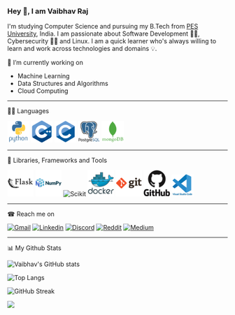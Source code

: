### Hey 👋, I am Vaibhav Raj

I'm studying Computer Science and pursuing my B.Tech from [PES University](https://pes.edu/), India. I am passionate about Software Development 👨‍💻, Cybersecurity 🐱‍💻 and Linux. I am a quick learner who's always willing to learn and work across technologies and domains 💡.

🌱 I’m currently working on
  - Machine Learning
  - Data Structures and Algorithms
  - Cloud Computing
---
👨‍💻 Languages

<img src="https://github.com/devicons/devicon/blob/master/icons/python/python-original-wordmark.svg" alt="Python" width="50" height="50"/> <img src="https://github.com/devicons/devicon/blob/master/icons/cplusplus/cplusplus-original.svg" alt="C++" width="50" height="50"/> <img src="https://github.com/devicons/devicon/blob/master/icons/c/c-original.svg" alt="C" width="50" height="50"/> <img src="https://github.com/devicons/devicon/blob/master/icons/postgresql/postgresql-original-wordmark.svg" alt="PostgreSQL" width="50" height="50"/> <img src="https://github.com/devicons/devicon/blob/master/icons/mongodb/mongodb-plain-wordmark.svg" alt="MongoDB" width="50" height="50"/>

---
🧰 Libraries, Frameworks and Tools

<img src="https://github.com/devicons/devicon/blob/master/icons/flask/flask-original-wordmark.svg" alt="Flask" width="60" height="60"/> <img src="https://github.com/devicons/devicon/blob/master/icons/numpy/numpy-original-wordmark.svg" alt="Numpy" width="60" height="60"/> <img src="https://upload.wikimedia.org/wikipedia/commons/0/05/Scikit_learn_logo_small.svg" alt="Scikit" width="60" height="60"/> <img src="https://github.com/devicons/devicon/blob/master/icons/docker/docker-original-wordmark.svg" alt="Docker" width="60" height="60"/> <img src="https://github.com/devicons/devicon/blob/master/icons/git/git-original-wordmark.svg" alt="Git" width="60" height="60"/> <img src="https://github.com/devicons/devicon/blob/master/icons/github/github-original-wordmark.svg" alt="Github" width="60" height="60"/> 
<img src="https://github.com/devicons/devicon/blob/master/icons/vscode/vscode-original-wordmark.svg" alt="VSCode" width="50" height="50"/>

---
☎ Reach me on 

<a href = "mailto:vaibjav2raj@gmail.com?subject=From your Github Profile" ><img src="https://cdn.worldvectorlogo.com/logos/official-gmail-icon-2020-.svg" alt="Gmail" width="40" height="40"/></a> 
<a href = "https://www.linkedin.com/in/raj-vaibhav/" ><img src="https://cdn.worldvectorlogo.com/logos/linkedin-icon-2.svg" alt="Linkedin" width="40" height="40"/></a>
<a href="https://discordapp.com/users/621356837077254186/"><img src="https://cdn.worldvectorlogo.com/logos/discord-6.svg" alt="Discord" width="40" height="40"/></a>
<a href="https://www.reddit.com/user/_The_DarkKnight_"><img src="https://cdn.worldvectorlogo.com/logos/reddit-4.svg" alt="Reddit" width="40" height="40"/></a>
<a href="https://medium.com/@vaibjav2raj"><img src="https://upload.wikimedia.org/wikipedia/commons/0/0d/Medium_%28website%29_logo.svg" alt="Medium" width="40" height="40"/></a>

---
📊 My Github Stats

![Vaibhav's GitHub stats](https://github-readme-stats.vercel.app/api?username=jarbhav&hide=stars,issues&count_private=true&show_icons=true&theme=great-gatsby)

![Top Langs](https://github-readme-stats.vercel.app/api/top-langs/?username=jarbhav&layout=compact&theme=great-gatsby)

![GitHub Streak](https://github-readme-streak-stats.herokuapp.com/?user=jarbhav&theme=great-gatsby)

![](https://komarev.com/ghpvc/?username=jarbhav&color=brightgreen&label=PROFILE+VIEWS)

<!-- 
**jarbhav/jarbhav** is a ✨ _special_ ✨ repository because its `README.md` (this file) appears on your GitHub profile.

Here are some ideas to get you started:

- 🔭 I’m currently working on ...
- 🌱 I’m currently learning ...
- 👯 I’m looking to collaborate on ...
- 🤔 I’m looking for help with ...
- 💬 Ask me about ...
- 📫 How to reach me: ...
- 😄 Pronouns: ...
- ⚡ Fun fact: ...
-->

